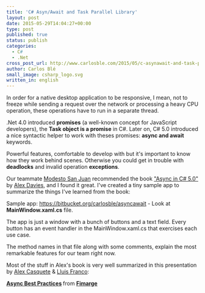 ```yaml
---
title: 'C# Asyn/Await and Task Parallel Library'
layout: post
date: 2015-05-29T14:04:27+00:00
type: post
published: true
status: publish
categories:
  - C#
  - .Net
cross_post_url: http://www.carlosble.com/2015/05/c-asynawait-and-task-parallel-library/
author: Carlos Blé
small_image: csharp_logo.svg
written_in: english
---
```

In order for a native desktop application to be responsive, I mean, not to freeze while sending a request over the network or processing a heavy CPU operation, these operations have to run in a separate thread.
  
.Net 4.0 introduced **promises** (a well-known concept for JavaScript developers), the **Task object is a promise** in C#. Later on, C# 5.0 introduced a nice syntactic helper to work with theses promises: **async and await** keywords.

Powerful features, comfortable to develop with but it's important to know how they work behind scenes. Otherwise you could get in trouble with **deadlocks** and invalid operation **exceptions**.

Our teammate <a href="http://www.modestosanjuan.com/" >Modesto San Juan</a> recommended the book <a href="http://shop.oreilly.com/product/0636920026532.do" >"Async in C# 5.0"</a>  by [Alex Davies](https://twitter.com/alexcode), and I found it great. I've created a tiny sample app to summarize the things I've learned from the book:

Sample app: <a href="https://bitbucket.org/carlosble/asyncawait" >https://bitbucket.org/carlosble/asyncawait</a> - Look at **MainWindow.xaml.cs** file.

The app is just a window with a bunch of buttons and a text field. Every button has an event handler in the MainWindow.xaml.cs that exercises each use case.
  
The method names in that file along with some comments, explain the most remarkable features for our team right now.

Most of the stuff in Alex's book is very well summarized in this presentation by [Alex Casquete](https://twitter.com/acasquete) & [Lluis Franco](https://twitter.com/lluisFranco):

<div style="margin-bottom:5px">
  <strong> <a href="//www.slideshare.net/lluisfranco/async-best-practices" title="Async Best Practices" >Async Best Practices</a> </strong> from <strong><a href="//www.slideshare.net/lluisfranco" >Fimarge</a></strong>
</div>
